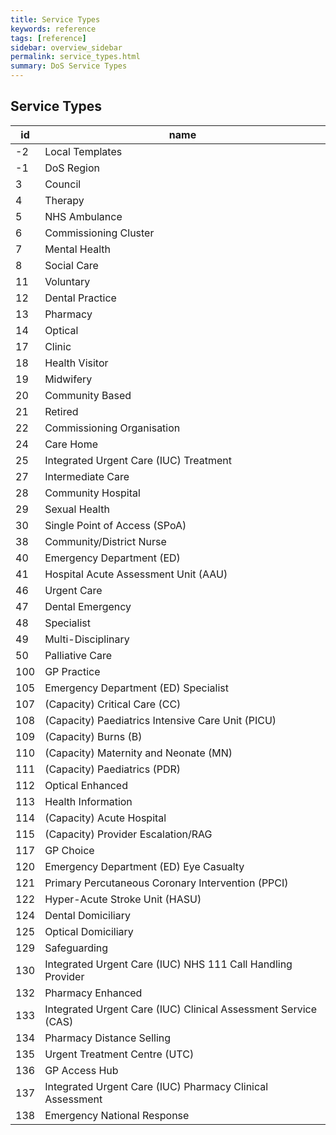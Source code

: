 ```yaml
---
title: Service Types
keywords: reference
tags: [reference]
sidebar: overview_sidebar
permalink: service_types.html
summary: DoS Service Types
---
```


## Service Types ##

|id	|name|
|-|-|
|-2	|Local Templates|
|-1	|DoS Region|
|3	|Council|
|4	|Therapy|
|5	|NHS Ambulance|
|6	|Commissioning Cluster|
|7	|Mental Health|
|8	|Social Care|
|11	|Voluntary|
|12	|Dental Practice|
|13	|Pharmacy|
|14	|Optical|
|17	|Clinic|
|18	|Health Visitor|
|19	|Midwifery|
|20	|Community Based|
|21	|Retired|
|22	|Commissioning Organisation|
|24	|Care Home|
|25	|Integrated Urgent Care (IUC) Treatment|
|27	|Intermediate Care|
|28	|Community Hospital|
|29	|Sexual Health|
|30	|Single Point of Access (SPoA)|
|38	|Community/District Nurse|
|40	|Emergency Department (ED)|
|41	|Hospital Acute Assessment Unit (AAU)|
|46	|Urgent Care|
|47	|Dental Emergency|
|48	|Specialist|
|49	|Multi-Disciplinary|
|50	|Palliative Care|
|100	|GP Practice|
|105	|Emergency Department (ED) Specialist|
|107	|(Capacity) Critical Care (CC)|
|108	|(Capacity) Paediatrics Intensive Care Unit (PICU)|
|109	|(Capacity) Burns (B)|
|110	|(Capacity) Maternity and Neonate (MN)|
|111	|(Capacity) Paediatrics (PDR)|
|112	|Optical Enhanced|
|113	|Health Information|
|114	|(Capacity) Acute Hospital|
|115	|(Capacity) Provider Escalation/RAG|
|117	|GP Choice|
|120	|Emergency Department (ED) Eye Casualty|
|121	|Primary Percutaneous Coronary Intervention (PPCI)|
|122	|Hyper-Acute Stroke Unit (HASU)|
|124	|Dental Domiciliary|
|125	|Optical Domiciliary|
|129	|Safeguarding|
|130	|Integrated Urgent Care (IUC) NHS 111 Call Handling Provider|
|132	|Pharmacy Enhanced|
|133	|Integrated Urgent Care (IUC) Clinical Assessment Service (CAS)|
|134	|Pharmacy Distance Selling|
|135	|Urgent Treatment Centre (UTC)|
|136	|GP Access Hub|
|137	|Integrated Urgent Care (IUC) Pharmacy Clinical Assessment|
|138	|Emergency National Response|
